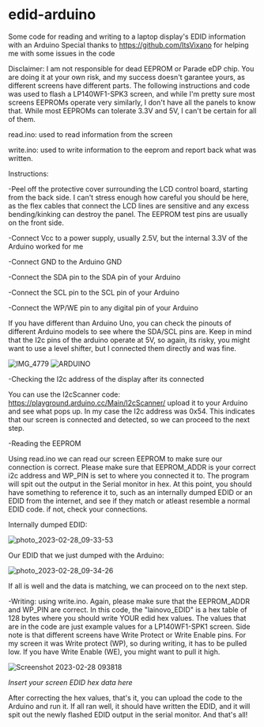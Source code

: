 # edid-arduino
Some code for reading and writing to a laptop display's EDID information with an Arduino
Special thanks to https://github.com/ItsVixano for helping me with some issues in the code

Disclaimer: I am not responsible for dead EEPROM or Parade eDP chip. You are doing it at your own risk, and my success doesn't garantee yours, as different screens have different parts. The following instructions and code was used to flash a LP140WF1-SPK3 screen, and while I'm pretty sure most screens EEPROMs operate very similarly, I don't have all the panels to know that. While most EEPROMs can tolerate 3.3V and 5V, I can't be certain for all of them.

read.ino: used to read information from the screen

write.ino: used to write information to the eeprom and report back what was written.

Instructions: 

-Peel off the protective cover surrounding the LCD control board, starting from the back side. I can't stress enough how careful you should be here, as the flex cables that connect the LCD lines are sensitive and any excess bending/kinking can destroy the panel. The EEPROM test pins are usually on the front side.

-Connect Vcc to a power supply, usually 2.5V, but the internal 3.3V of the Arduino worked for me

-Connect GND to the Arduino GND

-Connect the SDA pin to the SDA pin of your Arduino

-Connect the SCL pin to the SCL pin of your Arduino

-Connect the WP/WE pin to any digital pin of your Arduino

If you have different than Arduino Uno, you can check the pinouts of different Arduino models to see where the SDA/SCL pins are.
Keep in mind that the I2c pins of the arduino operate at 5V, so again, its risky, you might want to use a level shifter, but I connected them directly and was fine. 


![IMG_4779](https://user-images.githubusercontent.com/38763593/221787445-dae1a6c6-8f29-4954-9df0-9b3992a49089.JPG)
![ARDUINO](https://user-images.githubusercontent.com/38763593/221787462-a68145f2-d66a-4cb2-baaa-c127ddc7dcb6.png)


-Checking the I2c address of the display after its connected

You can use the I2cScanner code: https://playground.arduino.cc/Main/I2cScanner/ upload it to your Arduino and see what pops up. In my case the I2c address was 0x54. This indicates that our screen is connected and detected, so we can proceed to the next step.

-Reading the EEPROM

Using read.ino we can read our screen EEPROM to make sure our connection is correct. Please make sure that EEPROM_ADDR is your correct i2c address and WP_PIN is set to where you connected it to. The program will spit out the output in the Serial monitor in hex. At this point, you should have something to reference it to, such as an internally dumped EDID or an EDID from the internet, and see if they match or atleast resemble a normal EDID code. if not, check your connections. 

Internally dumped EDID: 

 ![photo_2023-02-28_09-33-53](https://user-images.githubusercontent.com/38763593/221784765-36adec83-be93-4b63-be8f-52d2e3e0eb7d.jpg)

Our EDID that we just dumped with the Arduino:

 ![photo_2023-02-28_09-34-26](https://user-images.githubusercontent.com/38763593/221784886-b47abe81-238e-4a19-a60e-9d0f6a0adec6.jpg)

If all is well and the data is matching, we can proceed on to the next step.

-Writing: using write.ino. Again, please make sure that the EEPROM_ADDR and WP_PIN are correct. In this code, the "lainovo_EDID" is a hex table of 128 bytes where you should write YOUR edid hex values. The values that are in the code are just example values for a LP140WF1-SPK1 screen. Side note is that different screens have Write Protect or Write Enable pins. For my screen it was Write protect (WP), so during writing, it has to be pulled low. If you have Write Enable (WE), you might want to pull it high.

![Screenshot 2023-02-28 093818](https://user-images.githubusercontent.com/38763593/221785617-574a0938-5f8e-4070-91c9-dea3b6964876.png)

*Insert your screen EDID hex data here*

After correcting the hex values, that's it, you can upload the code to the Arduino and run it. If all ran well, it should have written the EDID, and it will spit out the newly flashed EDID output in the serial monitor. And that's all!
